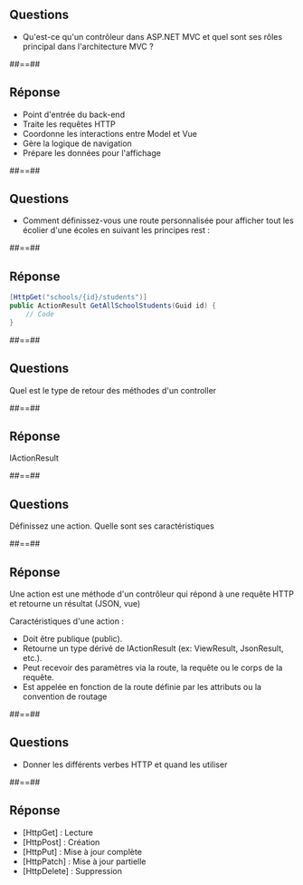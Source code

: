 ##  Questions

- Qu'est-ce qu'un contrôleur dans ASP.NET MVC et quel sont ses rôles principal dans l'architecture MVC ?

##==##

##  Réponse

* Point d'entrée du back-end
* Traite les requêtes HTTP
* Coordonne les interactions entre Model et Vue
* Gère la logique de navigation
* Prépare les données pour l'affichage

##==##

##  Questions

- Comment définissez-vous une route personnalisée pour afficher tout les écolier d'une écoles en suivant les principes rest : 

##==##

##  Réponse

``` cs
[HttpGet("schools/{id}/students")]
public ActionResult GetAllSchoolStudents(Guid id) {
    // Code
}
```

##==##

##  Questions
Quel est le type de retour des méthodes d'un controller

##==##

##  Réponse

IActionResult

##==##

##  Questions

Définissez une action. Quelle sont ses caractéristiques

##==##

##  Réponse

Une action est une méthode d'un contrôleur qui répond à une requête HTTP et retourne un résultat (JSON, vue)

Caractéristiques d'une action :
- Doit être publique (public).
- Retourne un type dérivé de IActionResult (ex: ViewResult, JsonResult, etc.).
- Peut recevoir des paramètres via la route, la requête ou le corps de la requête.
- Est appelée en fonction de la route définie par les attributs ou la convention de routage

##==##

##  Questions

- Donner les différents verbes HTTP et quand les utiliser

##==##

##  Réponse

- [HttpGet]    : Lecture
- [HttpPost]   : Création
- [HttpPut]    :  Mise à jour complète
- [HttpPatch]  : Mise à jour partielle
- [HttpDelete] : Suppression


